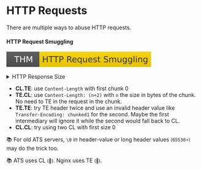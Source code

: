 # HTTP Requests

There are multiple ways to abuse HTTP requests.

<div class="row row-cols-lg-2"><div>
</div><div>

#### HTTP Request Smuggling

[![httprequestsmuggling](../../../../_badges/thm/httprequestsmuggling.svg)](https://tryhackme.com/r/room/httprequestsmuggling)

<details class="details-n">
<summary>HTTP Response Size</summary>

* `Content-Length`: size of the request in bytes
* `Transfer-Encoding: chunked`: request split in chunks

```text!
...
Transfer-Encoding: chunked
    
e              // size of data
Hello, World!  // data (13+1 bytes for \n)
0              // end
```
</details>

* **CL.TE**: use `Content-Length` with first chunk 0
* **TE.CL**: use `Content-Length: (n+2)` with `n` the size in bytes of the chunk. No need to TE in the request in the chunk.
* **TE.TE**: try TE header twice and use an invalid header value like `Transfer-Encoding: chunked1` for the second. Maybe the first intermediary will ignore it while the second would fall back to CL.
* **CL.CL**: try using two CL with first size 0 

📚 For old ATS servers, `\0` in header-value or long header values <small>(65536+)</small> may do the trick too.

📚 ATS uses CL <small>(👻)</small>. Nginx uses TE <small>(👻)</small>.
</div></div>
